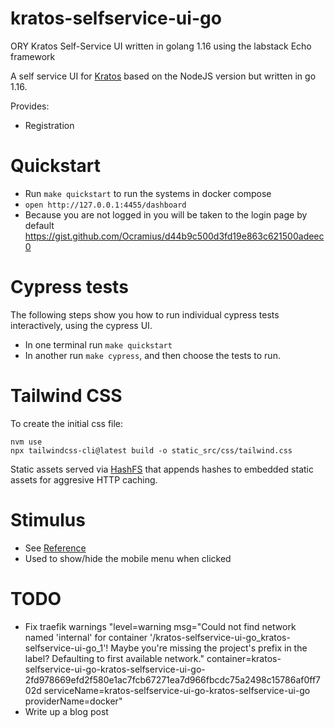 # kratos-selfservice-ui-go
ORY Kratos Self-Service UI written in golang 1.16 using the labstack Echo framework

A self service UI for [Kratos](https://www.ory.sh/kratos) based on the NodeJS version but written in go 1.16.


Provides:

- Registration

# Quickstart

- Run `make quickstart` to run the systems in docker compose
- `open http://127.0.0.1:4455/dashboard`
- Because you are not logged in you will be taken to the login page by default
https://gist.github.com/Ocramius/d44b9c500d3fd19e863c621500adeec0

# Cypress tests

The following steps show you how to run individual cypress tests interactively, using the cypress UI.

- In one terminal run `make quickstart`
- In another  run `make cypress`, and then choose the tests to run.

# Tailwind CSS

To create the initial css file:

```
nvm use
npx tailwindcss-cli@latest build -o static_src/css/tailwind.css
```

Static assets served via [HashFS](https://github.com/benbjohnson/hashfs) that appends hashes to embedded static assets for aggresive HTTP caching.

# Stimulus

- See [Reference](https://stimulus.hotwire.dev/reference/controllers)
- Used to show/hide the mobile menu when clicked

# TODO
 - Fix traefik warnings "level=warning msg="Could not find network named 'internal' for container '/kratos-selfservice-ui-go_kratos-selfservice-ui-go_1'! Maybe you're missing the project's prefix in the label? Defaulting to first available network." container=kratos-selfservice-ui-go-kratos-selfservice-ui-go-2fd978669efd2f580e1ac7fcb67271ea7d966fbcdc75a2498c15786af0ff702d serviceName=kratos-selfservice-ui-go-kratos-selfservice-ui-go providerName=docker"
 - Write up a blog post

